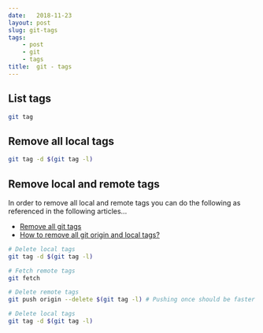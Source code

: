 ```yaml
---
date:   2018-11-23
layout: post
slug: git-tags
tags:
    - post
    - git
    - tags
title:  git - tags
---
```


## List tags

```bash
git tag
```

## Remove all local tags

```bash
git tag -d $(git tag -l)
```

## Remove local and remote tags

In order to remove all local and remote tags you can do the following as referenced in the following articles...

- [Remove all git tags](https://gist.github.com/okunishinishi/9424779#gistcomment-2058357)
- [How to remove all git origin and local tags?](https://stackoverflow.com/questions/44702757/how-to-remove-all-git-origin-and-local-tags)


```bash
# Delete local tags
git tag -d $(git tag -l)

# Fetch remote tags
git fetch

# Delete remote tags
git push origin --delete $(git tag -l) # Pushing once should be faster than multiple times

# Delete local tags
git tag -d $(git tag -l)
```
